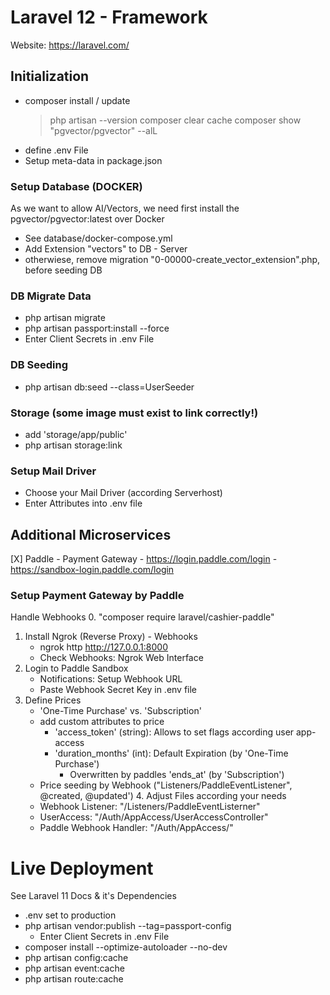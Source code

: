 # Laravel 12 - Framework
Website: https://laravel.com/

## Initialization
  - composer install / update
    > php artisan --version
    > composer clear cache
    > composer show "pgvector/pgvector" --alL
  - define .env File
  - Setup meta-data in package.json

### Setup Database (DOCKER)
As we want to allow AI/Vectors, we need first install the pgvector/pgvector:latest over Docker
  - See database/docker-compose.yml
  - Add Extension "vectors" to DB - Server
  - otherwiese, remove migration "0-00000-create_vector_extension".php, before seeding DB

### DB Migrate Data
  - php artisan migrate
  - php artisan passport:install --force
  - Enter Client Secrets in .env File

### DB Seeding
  - php artisan db:seed --class=UserSeeder

### Storage (some image must exist to link correctly!)
  - add 'storage/app/public'
  - php artisan storage:link

### Setup Mail Driver
  - Choose your Mail Driver (according Serverhost)
  - Enter Attributes into .env file

## Additional Microservices
[X] Paddle - Payment Gateway
    - https://login.paddle.com/login
    - https://sandbox-login.paddle.com/login

### Setup Payment Gateway by Paddle
Handle Webhooks
   0. "composer require laravel/cashier-paddle"
   1. Install Ngrok (Reverse Proxy) - Webhooks
      - ngrok http http://127.0.0.1:8000
      - Check Webhooks: Ngrok Web Interface
   2. Login to Paddle Sandbox
      - Notifications: Setup Webhook URL
      - Paste Webhook Secret Key in .env file
   3. Define Prices
      - 'One-Time Purchase' vs. 'Subscription'
      - add custom attributes to price
         - 'access_token' (string): Allows to set flags according user app-access
         - 'duration_months' (int): Default Expiration (by 'One-Time Purchase')
            - Overwritten by paddles 'ends_at' (by 'Subscription')
      - Price seeding by Webhook ("Listeners/PaddleEventListener", @created, @updated')
    4. Adjust Files according your needs
      - Webhook Listener: "/Listeners/PaddleEventListerner"
      - UserAccess: "/Auth/AppAccess/UserAccessController"
      - Paddle Webhook Handler: "/Auth/AppAccess/"

 # Live Deployment
 See Laravel 11 Docs & it's Dependencies
  - .env set to production
  - php artisan vendor:publish --tag=passport-config
    - Enter Client Secrets in .env File
  - composer install --optimize-autoloader --no-dev
  - php artisan config:cache
  - php artisan event:cache
  - php artisan route:cache
